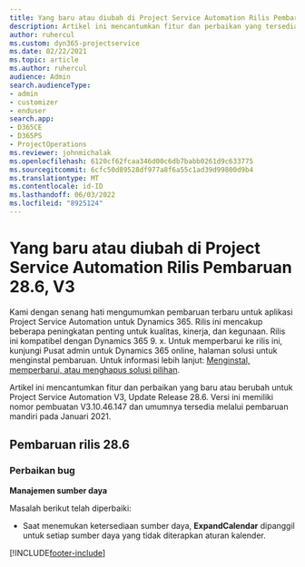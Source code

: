 ```yaml
---
title: Yang baru atau diubah di Project Service Automation Rilis Pembaruan 28.6, Hotfix, V3
description: Artikel ini mencantumkan fitur dan perbaikan yang tersedia di Project Service Automation Update Release 28.6 Hotfix, V3.
author: ruhercul
ms.custom: dyn365-projectservice
ms.date: 02/22/2021
ms.topic: article
ms.author: ruhercul
audience: Admin
search.audienceType:
- admin
- customizer
- enduser
search.app:
- D365CE
- D365PS
- ProjectOperations
ms.reviewer: johnmichalak
ms.openlocfilehash: 6120cf62fcaa346d00c6db7babb0261d9c633775
ms.sourcegitcommit: 6cfc50d89528df977a8f6a55c1ad39d99800d9b4
ms.translationtype: MT
ms.contentlocale: id-ID
ms.lasthandoff: 06/03/2022
ms.locfileid: "8925124"
---
```

# <a name="whats-new-or-changed-in-project-service-automation-update-release-286-v3"></a>Yang baru atau diubah di Project Service Automation Rilis Pembaruan 28.6, V3

Kami dengan senang hati mengumumkan pembaruan terbaru untuk aplikasi Project Service Automation untuk Dynamics 365. Rilis ini mencakup beberapa peningkatan penting untuk kualitas, kinerja, dan kegunaan. Rilis ini kompatibel dengan Dynamics 365 9. x. Untuk memperbarui ke rilis ini, kunjungi Pusat admin untuk Dynamics 365 online, halaman solusi untuk menginstal pembaruan. Untuk informasi lebih lanjut: [Menginstal, memperbarui, atau menghapus solusi pilihan](/power-platform/admin/install-remove-preferred-solution).

Artikel ini mencantumkan fitur dan perbaikan yang baru atau berubah untuk Project Service Automation V3, Update Release 28.6. Versi ini memiliki nomor pembuatan V3.10.46.147 dan umumnya tersedia melalui pembaruan mandiri pada Januari 2021.

## <a name="update-release-286"></a>Pembaruan rilis 28.6

### <a name="bug-fixes"></a>Perbaikan bug


**Manajemen sumber daya**

Masalah berikut telah diperbaiki:

- Saat menemukan ketersediaan sumber daya, **ExpandCalendar** dipanggil untuk setiap sumber daya yang tidak diterapkan aturan kalender.


[!INCLUDE[footer-include](../includes/footer-banner.md)]

